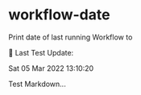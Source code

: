 # workflow-date
Print date of last running Workflow to 

🎉 Last Test Update: 
<!-- DEFAULT-TAG:START -->
Sat  05 Mar 2022  13:10:20
<!-- DEFAULT-TAG:END -->


Test Markdown...
